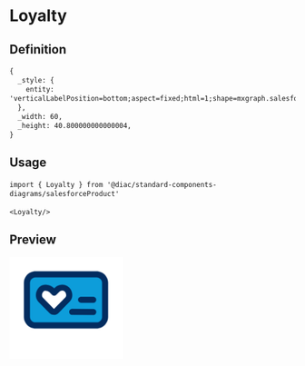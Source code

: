 # Loyalty

## Definition

```
{
  _style: { 
    entity: 'verticalLabelPosition=bottom;aspect=fixed;html=1;shape=mxgraph.salesforce.loyalty;',
  },
  _width: 60,
  _height: 40.800000000000004,
}
```

## Usage

```
import { Loyalty } from '@diac/standard-components-diagrams/salesforceProduct'

<Loyalty/>
```

## Preview

<img src="./loyalty.png" width="200"/>

